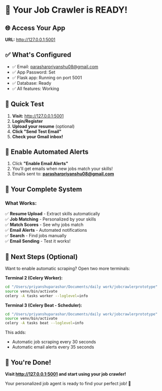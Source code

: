 # 🎉 Your Job Crawler is READY!

## 🌐 Access Your App

**URL:** http://127.0.0.1:5001

## ✅ What's Configured

- ✅ Email: parasharpriyanshu08@gmail.com
- ✅ App Password: Set
- ✅ Flask app: Running on port 5001
- ✅ Database: Ready
- ✅ All features: Working

## 🧪 Quick Test

1. **Visit:** http://127.0.0.1:5001
2. **Login/Register**
3. **Upload your resume** (optional)
4. **Click "Send Test Email"**
5. **Check your Gmail inbox!**

## 📧 Enable Automated Alerts

1. Click **"Enable Email Alerts"** 
2. You'll get emails when new jobs match your skills!
3. Emails sent to: **parasharpriyanshu08@gmail.com**

## 🎯 Your Complete System

### What Works:
✅ **Resume Upload** - Extract skills automatically  
✅ **Job Matching** - Personalized by your skills  
✅ **Match Scores** - See why jobs match  
✅ **Email Alerts** - Automated notifications  
✅ **Search** - Find jobs manually  
✅ **Email Sending** - Test it works!  

## 🚀 Next Steps (Optional)

Want to enable automatic scraping? Open two more terminals:

**Terminal 2 (Celery Worker):**
```bash
cd "/Users/priyanshuparashar/Documents/daily work/jobcrawlerprototype"
source venv/bin/activate
celery -A tasks worker --loglevel=info
```

**Terminal 3 (Celery Beat - Scheduler):**
```bash
cd "/Users/priyanshuparashar/Documents/daily work/jobcrawlerprototype"
source venv/bin/activate
celery -A tasks beat --loglevel=info
```

This adds:
- Automatic job scraping every 30 seconds
- Automatic email alerts every 35 seconds

## 🎉 You're Done!

**Visit http://127.0.0.1:5001 and start using your job crawler!**

Your personalized job agent is ready to find your perfect job! 🚀



